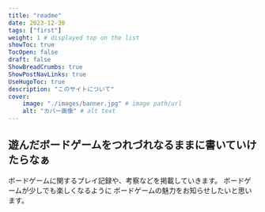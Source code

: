 ```yaml
---
title: "readme"
date: 2023-12-30
tags: ["first"]
weight: 1 # displayed top on the list
showToc: true
TocOpen: false
draft: false
ShowBreadCrumbs: true
ShowPostNavLinks: true
UseHugoToc: true
description: "このサイトについて"
cover:
    image: "./images/banner.jpg" # image path/url
    alt: "カバー画像" # alt text
---
```


## 遊んだボードゲームをつれづれなるままに書いていけたらなぁ

ボードゲームに関するプレイ記録や、考察などを掲載していきます。 ボードゲームが少しでも楽しくなるように ボードゲームの魅力をお知らせしたいと思います。
